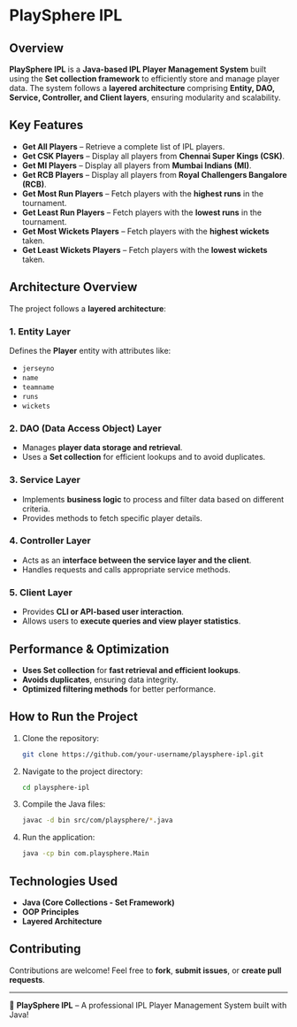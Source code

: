# PlaySphere IPL

## Overview
**PlaySphere IPL** is a **Java-based IPL Player Management System** built using the **Set collection framework** to efficiently store and manage player data. The system follows a **layered architecture** comprising **Entity, DAO, Service, Controller, and Client layers**, ensuring modularity and scalability.

## Key Features
- **Get All Players** – Retrieve a complete list of IPL players.
- **Get CSK Players** – Display all players from **Chennai Super Kings (CSK)**.
- **Get MI Players** – Display all players from **Mumbai Indians (MI)**.
- **Get RCB Players** – Display all players from **Royal Challengers Bangalore (RCB)**.
- **Get Most Run Players** – Fetch players with the **highest runs** in the tournament.
- **Get Least Run Players** – Fetch players with the **lowest runs** in the tournament.
- **Get Most Wickets Players** – Fetch players with the **highest wickets** taken.
- **Get Least Wickets Players** – Fetch players with the **lowest wickets** taken.

## Architecture Overview
The project follows a **layered architecture**:

### 1. Entity Layer
Defines the **Player** entity with attributes like:
- `jerseyno`
- `name`
- `teamname`
- `runs`
- `wickets`

### 2. DAO (Data Access Object) Layer
- Manages **player data storage and retrieval**.
- Uses a **Set collection** for efficient lookups and to avoid duplicates.

### 3. Service Layer
- Implements **business logic** to process and filter data based on different criteria.
- Provides methods to fetch specific player details.

### 4. Controller Layer
- Acts as an **interface between the service layer and the client**.
- Handles requests and calls appropriate service methods.

### 5. Client Layer
- Provides **CLI or API-based user interaction**.
- Allows users to **execute queries and view player statistics**.

## Performance & Optimization
- **Uses Set collection** for **fast retrieval and efficient lookups**.
- **Avoids duplicates**, ensuring data integrity.
- **Optimized filtering methods** for better performance.

## How to Run the Project
1. Clone the repository:
   ```sh
   git clone https://github.com/your-username/playsphere-ipl.git
   ```
2. Navigate to the project directory:
   ```sh
   cd playsphere-ipl
   ```
3. Compile the Java files:
   ```sh
   javac -d bin src/com/playsphere/*.java
   ```
4. Run the application:
   ```sh
   java -cp bin com.playsphere.Main
   ```

## Technologies Used
- **Java (Core Collections - Set Framework)**
- **OOP Principles**
- **Layered Architecture**

## Contributing
Contributions are welcome! Feel free to **fork**, **submit issues**, or **create pull requests**.

---

🚀 **PlaySphere IPL** – A professional IPL Player Management System built with Java!
